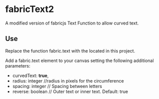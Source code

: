 # fabricText2
A modified version of fabricjs Text Function to allow curved text.

## Use
Replace the function fabric.text with the located in this project.

Add a fabric.text element to your canvas setting the following additional parameters:

* curvedText: **true**,
* radius: integer //radius in pixels for the circumference
* spacing: integer // Spacing between letters
* reverse: boolean // Outer text or inner text. Default: true
